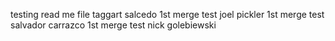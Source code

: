 testing read me file taggart salcedo
1st merge test joel pickler 
1st merge test salvador carrazco
1st merge test nick golebiewski
